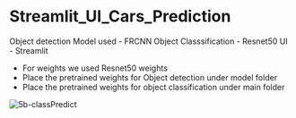 # Streamlit_UI_Cars_Prediction

Object detection Model used - FRCNN
Object Classsification - Resnet50
UI - Streamlit

- For weights we used Resnet50 weights
- Place the pretrained weights for Object detection under model folder
- Place the pretrained weights for object classification under main folder

![5b-classPredict](https://user-images.githubusercontent.com/55619203/123440722-b629eb80-d5f0-11eb-8dd4-6753504a3c05.PNG)
